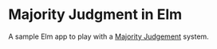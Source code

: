 Majority Judgment in Elm
========================

A sample Elm app to play with a [Majority Judgement](https://en.wikipedia.org/wiki/Majority_judgment) system.
